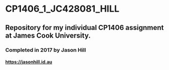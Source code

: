 # CP1406_1_JC428081_HILL
## Repository for my individual CP1406 assignment at James Cook University.
### Completed in 2017 by Jason Hill
#### https://jasonhill.id.au
